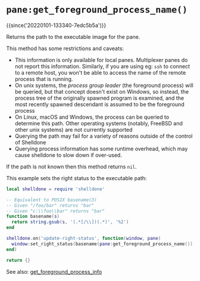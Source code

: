 # `pane:get_foreground_process_name()`

{{since('20220101-133340-7edc5b5a')}}

Returns the path to the executable image for the pane.

This method has some restrictions and caveats:

* This information is only available for local panes.  Multiplexer panes do not report this information.  Similarly, if you are using eg: `ssh` to connect to a remote host, you won't be able to access the name of the remote process that is running.
* On unix systems, the *process group leader* (the foreground process) will be queried, but that concept doesn't exist on Windows, so instead, the process tree of the originally spawned program is examined, and the most recently spawned descendant is assumed to be the foreground process
* On Linux, macOS and Windows, the process can be queried to determine this path. Other operating systems (notably, FreeBSD and other unix systems) are not currently supported
* Querying the path may fail for a variety of reasons outside of the control of Shelldone
* Querying process information has some runtime overhead, which may cause shelldone to slow down if over-used.

If the path is not known then this method returns `nil`.

This example sets the right status to the executable path:

```lua
local shelldone = require 'shelldone'

-- Equivalent to POSIX basename(3)
-- Given "/foo/bar" returns "bar"
-- Given "c:\\foo\\bar" returns "bar"
function basename(s)
  return string.gsub(s, '(.*[/\\])(.*)', '%2')
end

shelldone.on('update-right-status', function(window, pane)
  window:set_right_status(basename(pane:get_foreground_process_name()))
end)

return {}
```

See also: [get_foreground_process_info](get_foreground_process_info.md)
